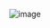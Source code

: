 ![image](https://github.com/Pe3Hu/whakareatanga/assets/34793005/7145ecd3-8534-4af5-906f-c8c371250c43)
